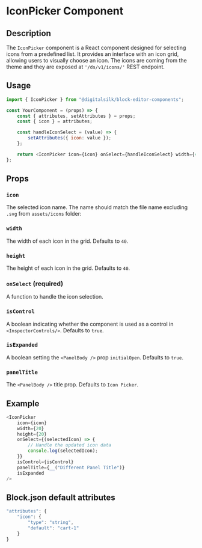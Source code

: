 # IconPicker Component

## Description

The `IconPicker` component is a React component designed for selecting icons from a predefined list. It provides an interface with an icon grid, allowing users to visually choose an icon. The icons are coming from the theme and they are exposed at `'/ds/v1/icons/'` REST endpoint.

## Usage

```js
import { IconPicker } from "@digitalsilk/block-editor-components";

const YourComponent = (props) => {
	const { attributes, setAttributes } = props;
	const { icon } = attributes;

	const handleIconSelect = (value) => {
		setAttributes({ icon: value });
	};

	return <IconPicker icon={icon} onSelect={handleIconSelect} width={40} height={40} />;
};
```

## Props

### `icon`

The selected icon name. The name should match the file name excluding `.svg` from `assets/icons` folder:

### `width`

The width of each icon in the grid. Defaults to `40`.

### `height`

The height of each icon in the grid. Defaults to `40`.

### `onSelect` (required)

A function to handle the icon selection.

### `isControl`

A boolean indicating whether the component is used as a control in `<InspectorControls/>`. Defaults to `true`.

### `isExpanded`

A boolean setting the `<PanelBody />` prop `initialOpen`. Defaults to `true`.

### `panelTitle`

The `<PanelBody />` title prop. Defaults to `Icon Picker`.

## Example

```js
<IconPicker
	icon={icon}
	width={20}
	height={20}
	onSelect={(selectedIcon) => {
		// Handle the updated icon data
		console.log(selectedIcon);
	}}
	isControl={isControl}
	panelTitle={__("Different Panel Title")}
	isExpanded
/>
```

## Block.json default attributes

```js
"attributes": {
    "icon": {
        "type": "string",
        "default": "cart-1"
    }
}
```
